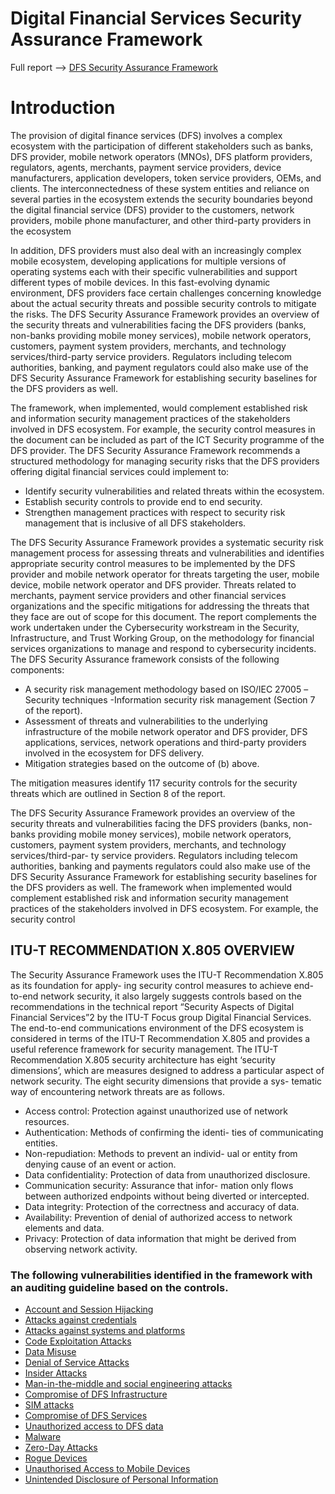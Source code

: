 # Digital Financial Services Security Assurance Framework
Full report --> [DFS Security Assurance Framework]

# Introduction
The provision of digital finance services (DFS) involves a complex ecosystem with the participation of different stakeholders such as banks, DFS provider, mobile network operators (MNOs), DFS platform providers, regulators, agents, merchants, payment service providers, device manufacturers, application developers, token service providers, OEMs, and clients. The interconnectedness of these system entities and reliance on several parties in the ecosystem extends the security boundaries beyond the digital financial service (DFS) provider to the customers, network providers, mobile phone manufacturer, and other third-party providers in the ecosystem

In addition, DFS providers must also deal with an increasingly complex mobile ecosystem, developing applications for multiple versions of operating systems each with their specific vulnerabilities and support different types of mobile devices. In this fast-evolving dynamic environment, DFS providers face certain challenges concerning knowledge about the actual security threats and possible security controls to mitigate the risks.
The DFS Security Assurance Framework provides an overview of the security threats and vulnerabilities facing the DFS providers (banks, non-banks providing mobile money services), mobile network operators, customers, payment system providers, merchants, and technology services/third-party service providers. Regulators including telecom authorities, banking, and payment regulators could also make use of the DFS Security Assurance Framework for establishing security baselines for the DFS providers as well.

The framework, when implemented, would complement established risk and information security management practices of the stakeholders involved in DFS ecosystem. For example, the security control measures in the document can be included as part of the ICT Security programme of the DFS provider.
The DFS Security Assurance Framework recommends a structured methodology for managing security risks that the DFS providers offering digital financial services could implement to:
* Identify security vulnerabilities and related threats within the ecosystem.
* Establish security controls to provide end to end security.
* Strengthen management practices with respect to security risk management that is inclusive of all DFS stakeholders.

The DFS Security Assurance Framework provides a systematic security risk management process for assessing threats and vulnerabilities and identifies appropriate security control measures to be implemented by the DFS provider and mobile network operator for threats targeting the user, mobile device, mobile network operator and DFS provider. Threats related to merchants, payment service providers and other financial services organizations and the specific mitigations for addressing the threats that they face are out of scope for this document. The report complements the work undertaken under the Cybersecurity workstream in the Security, Infrastructure, and Trust Working Group, on the methodology for financial services organizations to manage and respond to cybersecurity incidents.
The DFS Security Assurance framework consists of the following components:
* A security risk management methodology based on ISO/IEC 27005 –Security techniques -Information security risk management (Section 7 of the report).
* Assessment of threats and vulnerabilities to the underlying infrastructure of the mobile network operator and DFS provider, DFS applications, services, network operations and third-party providers involved in the ecosystem for DFS delivery.
* Mitigation strategies based on the outcome of (b) above.

The mitigation measures identify 117 security controls for the security threats which are outlined in Section 8 of the report.

The DFS Security Assurance Framework provides an overview of the security threats and vulnerabilities facing the DFS providers (banks, non-banks providing mobile money services), mobile network operators, customers, payment system providers, merchants, and technology services/third-par- ty service providers. Regulators including telecom authorities, banking and payments regulators could also make use of the DFS Security Assurance Framework for establishing security baselines for the DFS providers as well.
The framework when implemented would complement established risk and information security management practices of the stakeholders involved in DFS ecosystem. For example, the security control

## ITU-T RECOMMENDATION X.805 OVERVIEW
The Security Assurance Framework uses the ITU-T Recommendation X.805 as its foundation for apply- ing security control measures to achieve end-to-end network security, it also largely suggests controls based on the recommendations in the technical report “Security Aspects of Digital Financial Services”2 by the ITU-T Focus group Digital Financial Services.
The end-to-end communications environment of the DFS ecosystem is considered in terms of the ITU-T Recommendation X.805 and provides a useful reference framework for security management. The ITU-T Recommendation X.805 security architecture has eight ‘security dimensions’, which are measures designed to address a particular aspect of network security.
The eight security dimensions that provide a sys- tematic way of encountering network threats are as follows.

* Access control: Protection against unauthorized use of network resources.
* Authentication: Methods of confirming the identi- ties of communicating entities.
* Non-repudiation: Methods to prevent an individ- ual or entity from denying cause of an event or action.
* Data confidentiality: Protection of data from unauthorized disclosure.
* Communication security: Assurance that infor- mation only flows between authorized endpoints without being diverted or intercepted.
* Data integrity: Protection of the correctness and accuracy of data.
* Availability: Prevention of denial of authorized access to network elements and data.
* Privacy: Protection of data information that might be derived from observing network activity.

### The following vulnerabilities  identified in the framework with an auditing guideline based on the controls.
* [Account and Session Hijacking]
* [Attacks against credentials]
* [Attacks against systems and platforms]
* [Code Exploitation Attacks]
* [Data Misuse]
* [Denial of Service Attacks]
* [Insider Attacks]
* [Man-in-the-middle and social engineering attacks]
* [Compromise of DFS Infrastructure]
* [SIM attacks]
* [Compromise of DFS Services]
* [Unauthorized access to DFS data]
* [Malware]
* [Zero-Day Attacks]
* [Rogue Devices]
* [Unauthorised Access to Mobile Devices]
* [Unintended Disclosure of Personal Information]

[DFS Security Assurance Framework]: https://www.itu.int/en/ITU-T/extcoop/figisymposium/Documents/ITU_SIT_WG_Technical%20report%20on%20Digital%20Financial%20Services%20Security%20Assurance%20Framework_f.pdf

[Account and Session Hijacking]: https://github.com/figisit/figisit-DFS-Security-Assurance-Framework/blob/master//Account-and-Session-Hijacking.md

[Account and Session Hijacking]: https://github.com/figisit/figisit-DFS-Security-Assurance-Framework/blob/master//Account-and-Session-Hijacking.md

[Attacks against systems and platforms]: https://github.com/figisit/figisit-DFS-Security-Assurance-Framework/blob/master//Attacks-against-systems-and-platforms.md

[Attacks against credentials]: https://github.com/figisit/figisit-DFS-Security-Assurance-Framework/blob/master//Attacks-against-credentials.md
[Code Exploitation Attacks]: https://github.com/figisit/figisit-DFS-Security-Assurance-Framework/blob/master//Code-Exploitation-Attacks.md

[Compromise of DFS Infrastructure]: https://github.com/figisit/figisit-DFS-Security-Assurance-Framework/blob/master//Compromise-of-DFS-Infrastructure.md

[Compromise of DFS Services]: https://github.com/figisit/figisit-DFS-Security-Assurance-Framework/blob/master//Compromise-of-DFS-Services.md

[Data Misuse]: https://github.com/figisit/figisit-DFS-Security-Assurance-Framework/blob/master//Data-Misuse.md

[Denial of Service Attacks]: https://github.com/figisit/figisit-DFS-Security-Assurance-Framework/blob/master//Denial-of-Service-Attacks.md

[Insider Attacks]: https://github.com/figisit/figisit-DFS-Security-Assurance-Framework/blob/master//Insider-Attacks.md


[Malware]: https://github.com/figisit/figisit-DFS-Security-Assurance-Framework/blob/master//Malware.md

[Man-in-the-middle and social engineering attacks]: https://github.com/figisit/figisit-DFS-Security-Assurance-Framework/blob/master//Man-in-the-middle-and-social-engineering-attacks.md

[Rogue Devices]: https://github.com/figisit/figisit-DFS-Security-Assurance-Framework/blob/master//Rogue-Devices.md

[SIM attacks]: https://github.com/figisit/figisit-DFS-Security-Assurance-Framework/blob/master//SIM-attacks.md

[Unauthorised Access to Mobile Devices]: https://github.com/figisit/figisit-DFS-Security-Assurance-Framework/blob/master//Unauthorised-Access-to-Mobile-Devices.md

[Unauthorized access]: https://github.com/figisit/figisit-DFS-Security-Assurance-Framework/blob/master//Unauthorized-access.md

[Unauthorized access to DFS data]: https://github.com/figisit/figisit-DFS-Security-Assurance-Framework/blob/master//Unauthorized-access-to-DFS.md

[Unintended Disclosure of Personal Information]: https://github.com/figisit/figisit-DFS-Security-Assurance-Framework/blob/master//Unintended-Disclosure-of-Personal-Information.md

[Zero-Day Attacks]: https://github.com/figisit/figisit-DFS-Security-Assurance-Framework/blob/master//Zero-Day-Attacks.md
